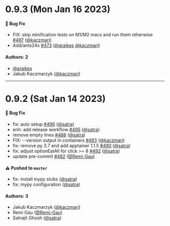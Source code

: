 # 0.9.3 (Mon Jan 16 2023)

#### 🐛 Bug Fix

- FIX: skip minification tests on M1/M2 macs and run them otherwise [#497](https://github.com/ReproNim/neurodocker/pull/497) ([@kaczmarj](https://github.com/kaczmarj))
- Add/ants24x [#473](https://github.com/ReproNim/neurodocker/pull/473) ([@araikes](https://github.com/araikes) [@kaczmarj](https://github.com/kaczmarj))

#### Authors: 2

- [@araikes](https://github.com/araikes)
- Jakub Kaczmarzyk ([@kaczmarj](https://github.com/kaczmarj))

---

# 0.9.2 (Sat Jan 14 2023)

#### 🐛 Bug Fix

- fix: auto setup [#496](https://github.com/ReproNim/neurodocker/pull/496) ([@satra](https://github.com/satra))
- enh: add release workflow [#495](https://github.com/ReproNim/neurodocker/pull/495) ([@satra](https://github.com/satra))
- remove empty lines [#488](https://github.com/ReproNim/neurodocker/pull/488) ([@satra](https://github.com/satra))
- FIX: --version output in containers [#493](https://github.com/ReproNim/neurodocker/pull/493) ([@kaczmarj](https://github.com/kaczmarj))
- fix: remove py 3.7 and add apptainer 1.1.5 [#490](https://github.com/ReproNim/neurodocker/pull/490) ([@satra](https://github.com/satra))
- fix: adjust optionEatAll for click >= 8 [#492](https://github.com/ReproNim/neurodocker/pull/492) ([@satra](https://github.com/satra))
- update pre-commit [#482](https://github.com/ReproNim/neurodocker/pull/482) ([@Remi-Gau](https://github.com/Remi-Gau))

#### ⚠️ Pushed to `master`

- fix: install mypy stubs ([@satra](https://github.com/satra))
- fix: mypy configuration ([@satra](https://github.com/satra))

#### Authors: 3

- Jakub Kaczmarzyk ([@kaczmarj](https://github.com/kaczmarj))
- Remi Gau ([@Remi-Gau](https://github.com/Remi-Gau))
- Satrajit Ghosh ([@satra](https://github.com/satra))

